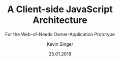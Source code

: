 ---
title: "A Client-side JavaScript Architecture"
subtitle: "For the Web-of-Needs Owner-Application Prototype"
author: [Kevin Singer]
tags: [some, nice, tags]
date: 25.01.2018

# documentclass: report
#documentclass: article
documentclass: scrbook

titlepage: true
titlepage-color: "06386E"
titlepage-text-color: "FFFFFF"
titlepage-rule-color: "FFFFFF"
titlepage-rule-height: 1

#date: 2017-02-20
#subject: "Markdown"

# bibliography: references.json
# link-citations: true
---